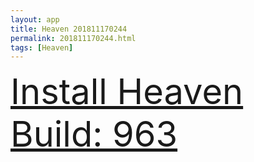 ```yaml
---
layout: app
title: Heaven 201811170244
permalink: 201811170244.html
tags: [Heaven]
---
```

<div class="pure-g">
    <div class="pure-u-1-1" style="font-size: 4em">
        <a class="pure-button-primary" href="itms-services://?action=download-manifest&url=https%3A%2F%2Flitsungyisigono.github.io%2FTestScript%2Fmanifests%2F201811170244.plist"><i class="fa fa-download" aria-hidden="true"></i>Install Heaven Build: 963</a>
    </div>
</div>